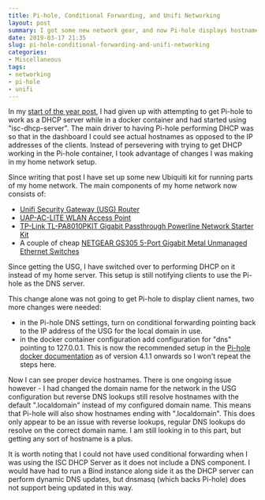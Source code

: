 ```yaml
---
title: Pi-hole, Conditional Forwarding, and Unifi Networking
layout: post
summary: I got some new network gear, and now Pi-hole displays hostnames in the dashboard
date: 2019-03-17 21:35
slug: pi-hole-conditional-forwarding-and-unifi-networking
categories:
- Miscellaneous
tags:
- networking
- pi-hole
- unifi
---
```

In my [start of the year post][start-of-year], I had given up with attempting to get Pi-hole to work as a DHCP server while in a docker container and had started using "isc-dhcp-server". The main driver to having Pi-hole performing DHCP was so that in the dashboard I could see actual hostnames as opposed to the IP addresses of the clients. Instead of persevering with trying to get DHCP working in the Pi-hole container, I took advantage of changes I was making in my home network setup. 

<!--more-->

Since writing that post I have set up some new Ubiquiti kit for running parts of my home network. The main components of my home network now consists of:

* [Unifi Security Gateway (USG) Router][usg]
* [UAP-AC-LITE WLAN Access Point][ac-lite]
* [TP-Link TL-PA8010PKIT Gigabit Passthrough Powerline Network Starter Kit][powerline]
* A couple of cheap [NETGEAR GS305 5-Port Gigabit Metal Unmanaged Ethernet Switches][netgear-switch]

Since getting the USG, I have switched over to performing DHCP on it instead of my home server. This setup is still notifying clients to use the Pi-hole as the DNS server. 

This change alone was not going to get Pi-hole to display client names, two more changes were needed:

* in the Pi-hole DNS settings, turn on conditional forwarding pointing back to the IP address of the USG for the local domain in use.
* in the docker container configuration add configuration for "dns" pointing to 127.0.0.1. This is now the recommended setup in the [Pi-hole docker documentation][pihole-docker] as of version 4.1.1 onwards so I won't repeat the steps here.

Now I can see proper device hostnames. There is one ongoing issue however - I had changed the domain name for the network in the USG configuration but reverse DNS lookups still resolve hostnames with the default ".localdomain" instead of my configured domain name. This means that Pi-hole will also show hostnames ending with ".localdomain". This does only appear to be an issue with reverse lookups, regular DNS lookups do resolve on the correct domain name. I am still looking in to this part, but getting any sort of hostname is a plus. 

It is worth noting that I could not have used conditional forwarding when I was using the ISC DHCP Server as it does not include a DNS component. I would have had to run a Bind instance along side it as the DHCP server can perform dynamic DNS updates, but dnsmasq (which backs Pi-hole) does not support being updated in this way.




[usg]: https://www.amazon.co.uk/gp/product/B00LV8YZLK/ref=as_li_ss_tl?ie=UTF8&psc=1&linkCode=ll1&tag=devwithimag-21&linkId=df42dd15fb0f9e93ec2fb3dcb4c49cca&language=en_GB "UBIQUITI Networks Unifi Security Gateway Router"
[ac-lite]: https://www.amazon.co.uk/gp/product/B016K4GQVG/ref=as_li_ss_tl?ie=UTF8&psc=1&linkCode=ll1&tag=devwithimag-21&linkId=d8c040ef14f9c9cb25fffb161a1cb74d&language=en_GB "Ubiquiti Networks UAP-AC-LITE WLAN Access Point"
[netgear-switch]: https://www.amazon.co.uk/gp/product/B00TV4A96Q/ref=as_li_ss_tl?ie=UTF8&psc=1&linkCode=ll1&tag=devwithimag-21&linkId=74e2bae5d28e0654ac587c28dcd99b3f&language=en_GB "NETGEAR GS305-100UKS 5-Port Gigabit Metal Ethernet Desktop/Wallmount Switch,Grey"
[powerline]: https://www.amazon.co.uk/TL-PA8010PKIT-V2-Passthrough-Configuration-UK/dp/B0734B71N6/ref=as_li_ss_tl?ie=UTF8&linkCode=ll1&tag=devwithimag-21&linkId=2e9671e8202519e95e52bb5850a1635c&language=en_GB "TP-Link TL-PA8010PKIT V2 1-Port Gigabit Passthrough Powerline Starter Kit"
[pihole-docker]: https://hub.docker.com/r/pihole/pihole/ "pihole/pihole on Docker Hub"
[start-of-year]: /2019/01/07/christmas-holidays-a-time-for-tinkering/ "Christmas Holidays, a time for tinkering"
